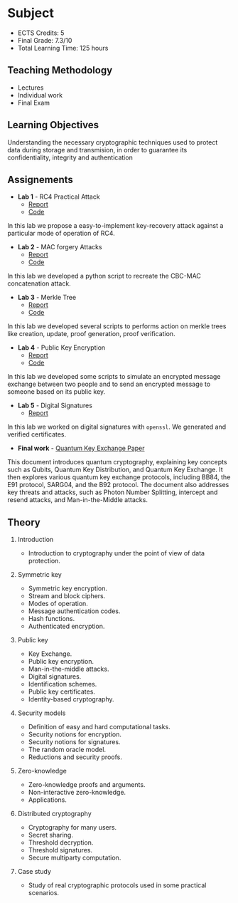 # Subject

- ECTS Credits: 5
- Final Grade: 7.3/10
- Total Learning Time: 125 hours

## Teaching Methodology

- Lectures
- Individual work
- Final Exam

## Learning Objectives

Understanding the necessary cryptographic techniques used to protect data during storage and transmision, in order to guarantee its
confidentiality, integrity and authentication

## Assignements

- **Lab 1** - RC4 Practical Attack
  - [Report](./DPORT_Lab1_RC4_Practical_Attack.pdf)
  - [Code](https://github.com/blueh0rse/rc4-breaker)

In this lab we propose a easy-to-implement key-recovery attack against a particular mode of operation of RC4.

- **Lab 2** - MAC forgery Attacks
  - [Report](./DPROT_Lab2_MAC_Forgery_Attacks.pdf)
  - [Code](https://github.com/blueh0rse/mac-forgery-attacks)

In this lab we developed a python script to recreate the CBC-MAC concatenation attack.

- **Lab 3** - Merkle Tree
  - [Report](./DPROT_Lab3_Merkle_Tree.pdf)
  - [Code](https://github.com/blueh0rse/build-merkle-tree)

In this lab we developed several scripts to performs action on merkle trees like creation, update, proof generation, proof verification.

- **Lab 4** - Public Key Encryption
  - [Report](./DPROT_Lab4_Public_Key_Encryption.pdf)
  - [Code](https://github.com/blueh0rse/pubk-enc)

In this lab we developed some scripts to simulate an encrypted message exchange between two people and to send an encrypted message to someone based on its public key.

- **Lab 5** - Digital Signatures
  - [Report](./DPROT_Lab5_Digital_Signatures.pdf)

In this lab we worked on digital signatures with `openssl`. We generated and verified certificates.

- **Final work** - [Quantum Key Exchange Paper](./DPROT_Project_Quantum_Key_Exchange_Paper.pdf)

This document introduces quantum cryptography, explaining key concepts such as Qubits, Quantum Key Distribution, and Quantum Key Exchange. It then explores various quantum key exchange protocols, including BB84, the E91 protocol, SARG04, and the B92 protocol. The document also addresses key threats and attacks, such as Photon Number Splitting, intercept and resend attacks, and Man-in-the-Middle attacks.

## Theory

1. Introduction  
   - Introduction to cryptography under the point of view of data protection.

2. Symmetric key  
   - Symmetric key encryption.  
   - Stream and block ciphers.  
   - Modes of operation.  
   - Message authentication codes.  
   - Hash functions.  
   - Authenticated encryption.

3. Public key  
   - Key Exchange.  
   - Public key encryption.  
   - Man-in-the-middle attacks.  
   - Digital signatures.  
   - Identification schemes.  
   - Public key certificates.  
   - Identity-based cryptography.

4. Security models  
   - Definition of easy and hard computational tasks.  
   - Security notions for encryption.  
   - Security notions for signatures.  
   - The random oracle model.  
   - Reductions and security proofs.

5. Zero-knowledge  
   - Zero-knowledge proofs and arguments.  
   - Non-interactive zero-knowledge.  
   - Applications.

6. Distributed cryptography  
   - Cryptography for many users.  
   - Secret sharing.  
   - Threshold decryption.  
   - Threshold signatures.  
   - Secure multiparty computation.

7. Case study  
   - Study of real cryptographic protocols used in some practical scenarios.
